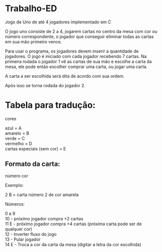 # Trabalho-ED
 Jogo de Uno de até 4 jogadores implementado em C

 O jogo uno consiste de 2 a 4, jogarem cartas no centro da mesa com cor ou número correspondente, o jogador que conseguir eliminar todas as cartas em sua mão primeiro vence.

Para usar o programa, os jogadores devem inserir a quantidade de jogadores. O jogo é iniciado com cada jogador recebendo 7 cartas.
Na primeira rodada o jogador 1 vê as cartas de sua mão e escolhe a carta da mesa, ele pode então escolher comprar uma carta, ou jogar uma carta.

A carta a ser escolhida será dita de acordo com sua ordem.

Após isso se torna rodada do jogador 2.

# Tabela para tradução:

cores<br>

azul		= A<br>
amarelo		= B<br>
verde		= C<br>
vermelho	= D<br>
cartas especiais (sem cor) = E<br>

## Formato da carta:

número cor

Exemplo:

2 B = carta número 2 de cor amarela

Números:

0 a 9<br>
10 - próximo jogador compra +2 cartas<br>
11 E - próximo jogador compra +4 cartas (próxima carta pode ser de qualquer cor)<br>
12 - Inverter fluxo do jogo<br>
13 - Pular jogador<br>
14 E - Troca a cor da carta da mesa (digitar a letra da cor escolhida)<br>

